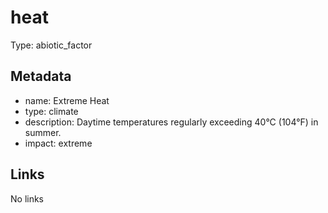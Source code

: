 # heat

Type: abiotic_factor

## Metadata

- name: Extreme Heat
- type: climate
- description: Daytime temperatures regularly exceeding 40°C (104°F) in summer.
- impact: extreme

## Links

No links
